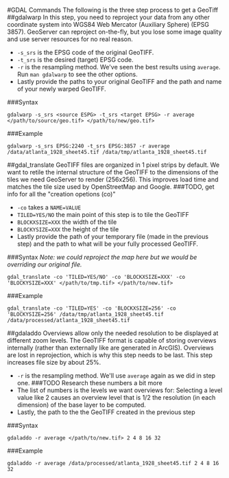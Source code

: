 #GDAL Commands
The following is the three step process to get a GeoTiff
##gdalwarp
In this step, you need to reproject your data from any other coordinate system into WGS84 Web Mercator (Auxiliary Sphere) (EPSG 3857).
GeoServer can reproject on-the-fly, but you lose some image quality and use server resources for no real reason.
* `-s_srs` is the EPSG code of the original GeoTIFF.
* `-t_srs` is the desired (target) EPSG code.
* `-r` is the resampling method. We've seen the best results using `average`. Run `man gdalwarp` to see the other options.
* Lastly provide the paths to your original GeoTIFF and the path and name of your newly warped GeoTIFF.

###Syntax
```
gdalwarp -s_srs <source ESPG> -t_srs <target EPSG> -r average </path/to/source/geo.tif> </path/to/new/geo.tif>
```
###Example
```
gdalwarp -s_srs EPSG:2240 -t_srs EPSG:3857 -r average /data/atlanta_1928_sheet45.tif /data/tmp/atlanta_1928_sheet45.tif
```
##gdal_translate
GeoTIFF files are organized in 1 pixel strips by default. We want to retile the internal structure of the GeoTIFF to the dimensions of the tiles we need GeoServer to render (256x256).
This improves load time and matches the tile size used by OpenStreetMap and Google.
###TODO, get info for all the "creation opetions (co)"
* `-co` takes a `NAME=VALUE`
* `TILED=YES/NO` the main point of this step is to tile the GeoTIFF
* `BLOCKXSIZE=XXX` the width of the tile
* `BLOCKYSIZE=XXX` the height of the tile
* Lastly provide the path of your temporary file (made in the previous step) and the path to what will be your fully processed GeoTIFF.

###Syntax
*Note: we could reproject the map here but we would be overriding our original file.*
```
gdal_translate -co 'TILED=YES/NO' -co 'BLOCKXSIZE=XXX' -co 'BLOCKYSIZE=XXX' </path/to/tmp.tif> </path/to/new.tif>
```
###Example
```
gdal_translate -co 'TILED=YES' -co 'BLOCKXSIZE=256' -co 'BLOCKYSIZE=256' /data/tmp/atlanta_1928_sheet45.tif /data/processed/atlanta_1928_sheet45.tif
```
##gdaladdo
Overviews allow only the needed resolution to be displayed at different zoom levels.
The GeoTIFF format is capable of storing overviews internally (rather than externally like are generated in ArcGIS).
Overviews are lost in reprojection, which is why this step needs to be last.
This step increases file size by about 25%.
* `-r` is the resampling method. We'll use `average` again as we did in step one.
###TODO Research these numbers a bit more
* The list of numbers is the levels we want overviews for: Selecting a level value like 2 causes an overview level that is 1/2 the resolution (in each dimension) of the base layer to be computed.
* Lastly, the path to the the GeoTIFF created in the previous step

###Syntax
```
gdaladdo -r average </path/to/new.tif> 2 4 8 16 32
```
###Example
```
gdaladdo -r average /data/processed/atlanta_1928_sheet45.tif 2 4 8 16 32
```
